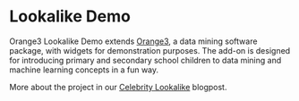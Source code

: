 Lookalike Demo
==============

Orange3 Lookalike Demo extends [Orange3](http://orange.biolab.si), a data mining software
package, with widgets for demonstration purposes. The add-on is designed for introducing primary and secondary school children to data mining and machine learning concepts in a fun way.

More about the project in our [Celebrity Lookalike](https://blog.biolab.si/2016/11/25/celebrity-lookalike-or-how-to-make-students-love-machine-learning/) blogpost.
